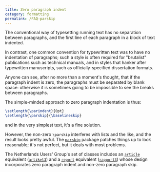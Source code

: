 ```yaml
---
title: Zero paragraph indent
category: formatting
permalink: /FAQ-parskip
---
```


The conventional way of typesetting running text has no separation
between paragraphs, and the first line of each paragraph in a block of
text indented.

In contrast, one common convention for typewritten text was to have no
indentation of paragraphs; such a style is often required for
"brutalist" publications such as technical manuals, and in styles
that hanker after typewritten manuscripts, such as
officially-specified dissertation formats.

Anyone can see, after no more than a moment's thought, that if the
paragraph indent is zero, the paragraphs must be separated by blank
space: otherwise it is sometimes going to be impossible to see the
breaks between paragraphs.

The simple-minded approach to zero paragraph indentation is thus:
```latex
\setlength{\parindent}{0pt}
\setlength{\parskip}{\baselineskip}
```
and in the very simplest text, it's a fine solution.

However, the non-zero `\parskip` interferes with lists and the like,
and the result looks pretty awful.  The [`parskip`](https://ctan.org/pkg/parskip) package
patches things up to look reasonable; it's not perfect, but it deals
with most problems.

The Netherlands Users' Group's set of classes includes an
[`article`](https://ctan.org/pkg/article) equivalent ([`artikel3`](https://ctan.org/pkg/ntgclass)) and a [`report`](https://ctan.org/pkg/report)
equivalent ([`rapport3`](https://ctan.org/pkg/ntgclass)) whose design incorporates zero paragraph
indent and non-zero paragraph skip.

